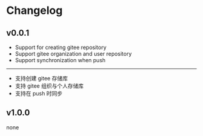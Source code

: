 # Changelog

## v0.0.1

- Support for creating gitee repository
- Support gitee organization and user repository
- Support synchronization when push

---

- 支持创建 gitee 存储库
- 支持 gitee 组织与个人存储库
- 支持在 push 时同步

## v1.0.0

none
